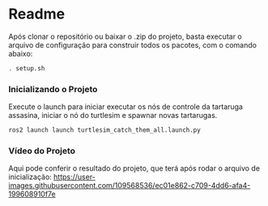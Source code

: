 # Readme
Após clonar o repositório ou baixar o .zip do projeto, basta executar o arquivo de configuração para construir todos os pacotes, com o comando abaixo:
```bash
. setup.sh
```
### Inicializando o Projeto
Execute o launch para iniciar executar os nós de controle da tartaruga assasina, iniciar o nó do turtlesim e spawnar novas tartarugas.
```bash
ros2 launch launch turtlesim_catch_them_all.launch.py
```
### Vídeo do Projeto 
Aqui pode conferir o resultado do projeto, que terá após rodar o arquivo de inicialização:
https://user-images.githubusercontent.com/109568536/ec01e862-c709-4dd6-afa4-199608910f7e


